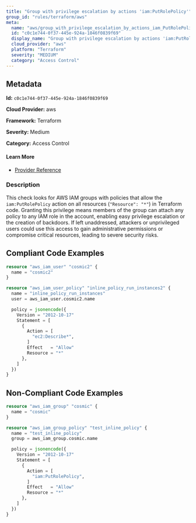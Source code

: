 ```yaml
---
title: "Group with privilege escalation by actions 'iam:PutRolePolicy'"
group_id: "rules/terraform/aws"
meta:
  name: "aws/group_with_privilege_escalation_by_actions_iam_PutRolePolicy"
  id: "c0c1e744-0f37-445e-924a-1846f0839f69"
  display_name: "Group with privilege escalation by actions 'iam:PutRolePolicy'"
  cloud_provider: "aws"
  platform: "Terraform"
  severity: "MEDIUM"
  category: "Access Control"
---
```

## Metadata

**Id:** `c0c1e744-0f37-445e-924a-1846f0839f69`

**Cloud Provider:** aws

**Framework:** Terraform

**Severity:** Medium

**Category:** Access Control

#### Learn More

 - [Provider Reference](https://registry.terraform.io/providers/hashicorp/aws/latest/docs/resources/iam_group_policy#policy)

### Description

 This check looks for AWS IAM groups with policies that allow the `iam:PutRolePolicy` action on all resources (`"Resource": "*"`) in Terraform code. Granting this privilege means members of the group can attach any policy to any IAM role in the account, enabling easy privilege escalation or the creation of backdoors. If left unaddressed, attackers or unprivileged users could use this access to gain administrative permissions or compromise critical resources, leading to severe security risks.


## Compliant Code Examples
```terraform
resource "aws_iam_user" "cosmic2" {
  name = "cosmic2"
}

resource "aws_iam_user_policy" "inline_policy_run_instances2" {
  name = "inline_policy_run_instances"
  user = aws_iam_user.cosmic2.name

  policy = jsonencode({
    Version = "2012-10-17"
    Statement = [
      {
        Action = [
          "ec2:Describe*",
        ]
        Effect   = "Allow"
        Resource = "*"
      },
    ]
  })
}

```
## Non-Compliant Code Examples
```terraform
resource "aws_iam_group" "cosmic" {
  name = "cosmic"
}

resource "aws_iam_group_policy" "test_inline_policy" {
  name = "test_inline_policy"
  group = aws_iam_group.cosmic.name

  policy = jsonencode({
    Version = "2012-10-17"
    Statement = [
      {
        Action = [
          "iam:PutRolePolicy",
        ]
        Effect   = "Allow"
        Resource = "*"
      },
    ]
  })
}



```